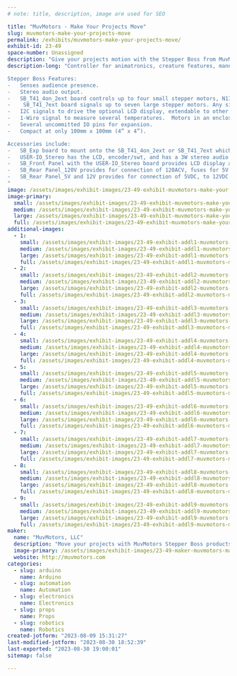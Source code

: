 ```yaml
---
# note: title, description, image are used for SEO

title: "MuvMotors - Make Your Projects Move"
slug: muvmotors-make-your-projects-move
permalink: /exhibits/muvmotors-make-your-projects-move/
exhibit-id: 23-49
space-number: Unassigned
description: "Give your projects motion with the Stepper Boss from MuvMotors for animatronic  features."
description-long: "Controller for animatronics, creature features, mannequins, museum dioramas, and kinetic sculptures. 

Stepper Boss Features:
-	Senses audience presence.
-	Stereo audio output.
-	SB_T41_4on_2ext board controls up to four small stepper motors, N11 or N17, and sends signals to up to two external stepper drivers so large steppers can be used.
-	 SB_T41_7ext board signals up to seven large stepper motors. Any size external stepper driver, power supply, and stepper can be used. Need to rotate a car?
-	I2C signals to drive the optional LCD display, extendable to other I2C devices you may use.
-	1-Wire signal to measure several temperatures.  Motors in an enclosure generate heat. Use this to design cooling.
-	Several uncommitted IO pins for expansion.
-	Compact at only 100mm x 100mm (4” x 4”).

Accessories include:
-	SB_Exp board to mount onto the SB_T41_4on_2ext or SB_T41_7ext which provides perfboard areas for your circuits.
-	USER-IO_Stereo has the LCD, encoder/swt, and has a 3W stereo audio amplifier.
-	SB_Front Panel with the USER-IO_Stereo board provides LCD display and encoder with switch to provide menus of functions and enter parameters your sketch may need.
-	SB_Rear Panel_120V provides for connection of 120ACV, fuses for 5V and 12V, On/Off switch and uUSB for computer to Teensy 4.1 sketch uploading.
-	SB_Rear Panel_5V and 12V provides for connection of 5VDC, to 12VDC (up to 28.5VDC), 5V and 12V pilot LEDs, SPDIF audio jack, On/Off switch and micro USB socket for connection to computer.
"
image: /assets/images/exhibit-images/23-49-exhibit-muvmotors-make-your-projects-move-botteli-waves-hello-large.jpg
image-primary: 
  small: /assets/images/exhibit-images/23-49-exhibit-muvmotors-make-your-projects-move-botteli-waves-hello-small.jpg
  medium: /assets/images/exhibit-images/23-49-exhibit-muvmotors-make-your-projects-move-botteli-waves-hello-medium.jpg
  large: /assets/images/exhibit-images/23-49-exhibit-muvmotors-make-your-projects-move-botteli-waves-hello-large.jpg
  full: /assets/images/exhibit-images/23-49-exhibit-muvmotors-make-your-projects-move-botteli-waves-hello-full.jpg
additional-images: 
  - 1:
    small: /assets/images/exhibit-images/23-49-exhibit-addl1-muvmotors-make-your-projects-move-sb-rear-panel-5v-and-12v-small.jpg
    medium: /assets/images/exhibit-images/23-49-exhibit-addl1-muvmotors-make-your-projects-move-sb-rear-panel-5v-and-12v-medium.jpg
    large: /assets/images/exhibit-images/23-49-exhibit-addl1-muvmotors-make-your-projects-move-sb-rear-panel-5v-and-12v-large.jpg
    full: /assets/images/exhibit-images/23-49-exhibit-addl1-muvmotors-make-your-projects-move-sb-rear-panel-5v-and-12v-full.jpg
  - 2:
    small: /assets/images/exhibit-images/23-49-exhibit-addl2-muvmotors-make-your-projects-move-sb-t41-4on-2ext-small.jpg
    medium: /assets/images/exhibit-images/23-49-exhibit-addl2-muvmotors-make-your-projects-move-sb-t41-4on-2ext-medium.jpg
    large: /assets/images/exhibit-images/23-49-exhibit-addl2-muvmotors-make-your-projects-move-sb-t41-4on-2ext-large.jpg
    full: /assets/images/exhibit-images/23-49-exhibit-addl2-muvmotors-make-your-projects-move-sb-t41-4on-2ext-full.jpg
  - 3:
    small: /assets/images/exhibit-images/23-49-exhibit-addl3-muvmotors-make-your-projects-move-sb-uno-2on-2ext-small.jpg
    medium: /assets/images/exhibit-images/23-49-exhibit-addl3-muvmotors-make-your-projects-move-sb-uno-2on-2ext-medium.jpg
    large: /assets/images/exhibit-images/23-49-exhibit-addl3-muvmotors-make-your-projects-move-sb-uno-2on-2ext-large.jpg
    full: /assets/images/exhibit-images/23-49-exhibit-addl3-muvmotors-make-your-projects-move-sb-uno-2on-2ext-full.jpg
  - 4:
    small: /assets/images/exhibit-images/23-49-exhibit-addl4-muvmotors-make-your-projects-move-botteli-the-bottle-man-small.jpg
    medium: /assets/images/exhibit-images/23-49-exhibit-addl4-muvmotors-make-your-projects-move-botteli-the-bottle-man-medium.jpg
    large: /assets/images/exhibit-images/23-49-exhibit-addl4-muvmotors-make-your-projects-move-botteli-the-bottle-man-large.jpg
    full: /assets/images/exhibit-images/23-49-exhibit-addl4-muvmotors-make-your-projects-move-botteli-the-bottle-man-full.jpg
  - 5:
    small: /assets/images/exhibit-images/23-49-exhibit-addl5-muvmotors-make-your-projects-move-botteli-the-bottle-man-lcd-small.jpg
    medium: /assets/images/exhibit-images/23-49-exhibit-addl5-muvmotors-make-your-projects-move-botteli-the-bottle-man-lcd-medium.jpg
    large: /assets/images/exhibit-images/23-49-exhibit-addl5-muvmotors-make-your-projects-move-botteli-the-bottle-man-lcd-large.jpg
    full: /assets/images/exhibit-images/23-49-exhibit-addl5-muvmotors-make-your-projects-move-botteli-the-bottle-man-lcd-full.jpg
  - 6:
    small: /assets/images/exhibit-images/23-49-exhibit-addl6-muvmotors-make-your-projects-move-stepper-boss-controller-in-botteli-small.jpg
    medium: /assets/images/exhibit-images/23-49-exhibit-addl6-muvmotors-make-your-projects-move-stepper-boss-controller-in-botteli-medium.jpg
    large: /assets/images/exhibit-images/23-49-exhibit-addl6-muvmotors-make-your-projects-move-stepper-boss-controller-in-botteli-large.jpg
    full: /assets/images/exhibit-images/23-49-exhibit-addl6-muvmotors-make-your-projects-move-stepper-boss-controller-in-botteli-full.jpg
  - 7:
    small: /assets/images/exhibit-images/23-49-exhibit-addl7-muvmotors-make-your-projects-move-sb-t41-7ext-small.jpg
    medium: /assets/images/exhibit-images/23-49-exhibit-addl7-muvmotors-make-your-projects-move-sb-t41-7ext-medium.jpg
    large: /assets/images/exhibit-images/23-49-exhibit-addl7-muvmotors-make-your-projects-move-sb-t41-7ext-large.jpg
    full: /assets/images/exhibit-images/23-49-exhibit-addl7-muvmotors-make-your-projects-move-sb-t41-7ext-full.jpg
  - 8:
    small: /assets/images/exhibit-images/23-49-exhibit-addl8-muvmotors-make-your-projects-move-stack-of-front-panel-user-io-stereo-sb-t41-boards-small.jpg
    medium: /assets/images/exhibit-images/23-49-exhibit-addl8-muvmotors-make-your-projects-move-stack-of-front-panel-user-io-stereo-sb-t41-boards-medium.jpg
    large: /assets/images/exhibit-images/23-49-exhibit-addl8-muvmotors-make-your-projects-move-stack-of-front-panel-user-io-stereo-sb-t41-boards-large.jpg
    full: /assets/images/exhibit-images/23-49-exhibit-addl8-muvmotors-make-your-projects-move-stack-of-front-panel-user-io-stereo-sb-t41-boards-full.jpg
  - 9:
    small: /assets/images/exhibit-images/23-49-exhibit-addl9-muvmotors-make-your-projects-move-user-io-stereo-rd-small.jpg
    medium: /assets/images/exhibit-images/23-49-exhibit-addl9-muvmotors-make-your-projects-move-user-io-stereo-rd-medium.jpg
    large: /assets/images/exhibit-images/23-49-exhibit-addl9-muvmotors-make-your-projects-move-user-io-stereo-rd-large.jpg
    full: /assets/images/exhibit-images/23-49-exhibit-addl9-muvmotors-make-your-projects-move-user-io-stereo-rd-full.jpg
maker: 
  name: "MuvMotors, LLC"
  description: "Move your projects with MuvMotors Stepper Boss products. Motion for animatronics, animated creatures, museum dioramas, mannequins or sculptures."
  image-primary: /assets/images/exhibit-images/23-49-maker-muvmotors-make-your-projects-move-muvmotors-3b-muvmotors-and-name-email-phone-web-url-medium.png
  website: http://muvmotors.com
categories: 
  - slug: arduino
    name: Arduino
  - slug: automation
    name: Automation
  - slug: electronics
    name: Electronics
  - slug: props
    name: Props
  - slug: robotics
    name: Robotics
created-jotform: "2023-08-09 15:31:27"
last-modified-jotform: "2023-08-30 18:52:39"
last-exported: "2023-08-30 19:00:01"
sitemap: false

---
```

